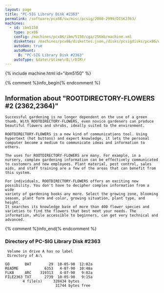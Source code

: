 ```yaml
---
layout: page
title: "PC-SIG Library Disk #2363"
permalink: /software/pcx86/sw/misc/pcsig/2000-2999/DISK2363/
machines:
  - id: ibm5150
    type: pcx86
    config: /machines/pcx86/ibm/5150/cga/256kb/machine.xml
    diskettes: /machines/pcx86/diskettes.json,/disks/pcsigdisks/pcx86/diskettes.json
    autoGen: true
    autoMount:
      B: "PC-SIG Library Disk #2363"
    autoType: $date\r$time\rB:\rDIR\r
---
```


{% include machine.html id="ibm5150" %}

{% comment %}info_begin{% endcomment %}

## Information about "ROOTDIRECTORY-FLOWERS #2 (2362,2364)"

    Successful gardening is no longer dependent on the use of a green
    thumb. With ROOTDIRECTORY-FLOWERS, even novice gardeners can produce
    beautiful flowers and shrubs, ideally suited to the environment.
    
    ROOTDIRECTORY-FLOWERS is a new kind of communications tool. Using
    hypertext (hot buttons) and expert knowledge, it lets the personal
    computer become a medium to communicate ideas and information to
    others.
    
    The uses for ROOTDIRECTORY-FLOWERS are many. For example, in a
    nursery, complex gardening information can be effectively communicated
    to customers and new employees. Plant material, pest control, sales
    aids, and staff training are a few of the areas that can benefit from
    this system.
    
    For individuals, ROOTDIRECTORY-FLOWERS offers an exciting new
    possibility. You don't have to decipher complex information from a wide
    variety of gardening books any more. Select the growing zone, blooming
    season, plant form and color, growing situation, plant type, and height.
    It searches its knowledge base of more than 400 flower species and
    varieties to find the flowers that best meet your needs. The
    information, while accessible to beginners, can get very technical and
    advanced.
{% comment %}info_end{% endcomment %}


### Directory of PC-SIG Library Disk #2363

     Volume in drive A has no label
     Directory of A:\

    GO       BAT        29  10-05-90  12:02a
    README            6353   4-07-90  10:48a
    FLKB     ARC    319313   4-07-90   9:02a
    FILE2363 TXT      2739  10-05-90   9:15a
            4 file(s)     328434 bytes
                           31744 bytes free
